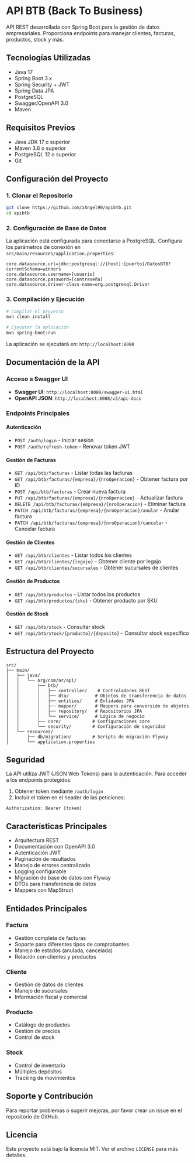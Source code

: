 # API BTB (Back To Business)

API REST desarrollada con Spring Boot para la gestión de datos empresariales. Proporciona endpoints para manejar clientes, facturas, productos, stock y más.

## Tecnologías Utilizadas

- Java 17
- Spring Boot 3.x
- Spring Security + JWT
- Spring Data JPA
- PostgreSQL
- Swagger/OpenAPI 3.0
- Maven

## Requisitos Previos

- Java JDK 17 o superior
- Maven 3.6 o superior
- PostgreSQL 12 o superior
- Git

## Configuración del Proyecto

### 1. Clonar el Repositorio

```bash
git clone https://github.com/zAngel90/apibtb.git
cd apibtb
```

### 2. Configuración de Base de Datos

La aplicación está configurada para conectarse a PostgreSQL. Configura los parámetros de conexión en `src/main/resources/application.properties`:

```properties
core.datasource.url=jdbc:postgresql://[host]:[puerto]/DatosBTB?currentSchema=winners
core.datasource.username=[usuario]
core.datasource.password=[contraseña]
core.datasource.driver-class-name=org.postgresql.Driver
```

### 3. Compilación y Ejecución

```bash
# Compilar el proyecto
mvn clean install

# Ejecutar la aplicación
mvn spring-boot:run
```

La aplicación se ejecutará en: `http://localhost:8088`

## Documentación de la API

### Acceso a Swagger UI

- **Swagger UI**: `http://localhost:8088/swagger-ui.html`
- **OpenAPI JSON**: `http://localhost:8088/v3/api-docs`

### Endpoints Principales

#### Autenticación
- `POST /auth/login` - Iniciar sesión
- `POST /auth/refresh-token` - Renovar token JWT

#### Gestión de Facturas
- `GET /api/btb/facturas` - Listar todas las facturas
- `GET /api/btb/facturas/{empresa}/{nroOperacion}` - Obtener factura por ID
- `POST /api/btb/facturas` - Crear nueva factura
- `PUT /api/btb/facturas/{empresa}/{nroOperacion}` - Actualizar factura
- `DELETE /api/btb/facturas/{empresa}/{nroOperacion}` - Eliminar factura
- `PATCH /api/btb/facturas/{empresa}/{nroOperacion}/anular` - Anular factura
- `PATCH /api/btb/facturas/{empresa}/{nroOperacion}/cancelar` - Cancelar factura

#### Gestión de Clientes
- `GET /api/btb/clientes` - Listar todos los clientes
- `GET /api/btb/clientes/{legajo}` - Obtener cliente por legajo
- `GET /api/btb/clientes/sucursales` - Obtener sucursales de clientes

#### Gestión de Productos
- `GET /api/btb/productos` - Listar todos los productos
- `GET /api/btb/productos/{sku}` - Obtener producto por SKU

#### Gestión de Stock
- `GET /api/btb/stock` - Consultar stock
- `GET /api/btb/stock/{producto}/{deposito}` - Consultar stock específico

## Estructura del Proyecto

```
src/
├── main/
│   ├── java/
│   │   └── org/com/ar/api/
│   │       ├── btb/
│   │       │   ├── controller/    # Controladores REST
│   │       │   ├── dto/          # Objetos de transferencia de datos
│   │       │   ├── entities/     # Entidades JPA
│   │       │   ├── mapper/       # Mappers para conversión de objetos
│   │       │   ├── repository/   # Repositorios JPA
│   │       │   └── service/      # Lógica de negocio
│   │       ├── core/            # Configuraciones core
│   │       └── security/        # Configuración de seguridad
│   └── resources/
│       ├── db/migration/        # Scripts de migración Flyway
│       └── application.properties
```

## Seguridad

La API utiliza JWT (JSON Web Tokens) para la autenticación. Para acceder a los endpoints protegidos:

1. Obtener token mediante `/auth/login`
2. Incluir el token en el header de las peticiones:
```
Authorization: Bearer [token]
```

## Características Principales

- Arquitectura REST
- Documentación con OpenAPI 3.0
- Autenticación JWT
- Paginación de resultados
- Manejo de errores centralizado
- Logging configurable
- Migración de base de datos con Flyway
- DTOs para transferencia de datos
- Mappers con MapStruct

## Entidades Principales

### Factura
- Gestión completa de facturas
- Soporte para diferentes tipos de comprobantes
- Manejo de estados (anulada, cancelada)
- Relación con clientes y productos

### Cliente
- Gestión de datos de clientes
- Manejo de sucursales
- Información fiscal y comercial

### Producto
- Catálogo de productos
- Gestión de precios
- Control de stock

### Stock
- Control de inventario
- Múltiples depósitos
- Tracking de movimientos

## Soporte y Contribución

Para reportar problemas o sugerir mejoras, por favor crear un issue en el repositorio de GitHub.

## Licencia

Este proyecto está bajo la licencia MIT. Ver el archivo `LICENSE` para más detalles.
            
            
            
            

        
